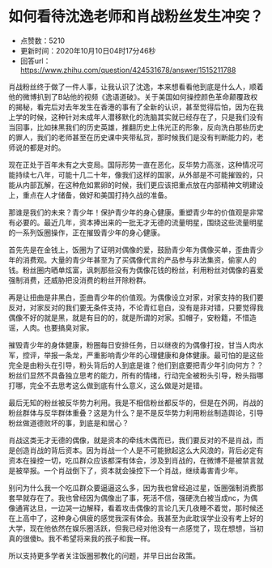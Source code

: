 # 如何看待沈逸老师和肖战粉丝发生冲突？
- 点赞数：5210
- 更新时间：2020年10月10日04时17分46秒
- 回答url：https://www.zhihu.com/question/424531678/answer/1515211788
<body>
 <p data-pid="ou_hgH0I">肖战粉丝终于做了一件人事，让我认识了沈逸，本来想看看他到底是什么人，顺着他的微博扒到了B站他的视频《逸语道破》。关于美国如何操控颜色革命颠覆政权的揭秘，看完后对去年发生在香港的事有了全新的认识，甚至觉得后怕，因为在我上学的时候，这种针对未成年人潜移默化的洗脑其实就已经存在了，只是我们没有当回事，比如抹黑我们的历史英雄，推翻历史上伟光正的形象，反向洗白那些历史的罪人，我们的老师甚至在历史课中夹带私货，那时候我们是没有判断能力的，老师说的都是对的。</p>
 <p data-pid="H1aQjAP-">现在正处于百年未有之大变局。国际形势一直在恶化，反华势力高涨，这种情况可能持续七八年，可能十几二十年，像我们这样的国家，从外部是不可能摧毁的，只能从内部瓦解，在这种危如累卵的时候，我们更应该把重点放在内部精神文明建设上，重点在人才储备，做好和美国打持久战的准备。</p>
 <p data-pid="sXB3XGK7">那谁是我们的未来？青少年！保护青少年的身心健康。重塑青少年的价值观是非常有必要的。最近几年，资本捧出来的一批无才无德的流量明星，围绕这些流量明星的一系列饭圈操作，正在摧毁青少年的身心健康。</p>
 <p data-pid="yW9KVbup">首先先是在金钱上，饭圈为了证明对偶像的爱，鼓励青少年为偶像买单，歪曲青少年的消费观。大量的青少年甚至为了买偶像代言的产品参与非法集资，偷家人的钱。粉丝圈内晒单炫富，讽刺那些没有为偶像花钱的粉丝，利用粉丝对偶像的喜爱强制消费，还威胁把没消费的粉丝开除粉群。</p>
 <p data-pid="ChJmuXw2">再是让扭曲是非黑白，歪曲青少年的价值观。为偶像设立对家，对家支持的我们要反对，对家反对的我们要无条件支持，不论青红皂白，没有是非对错，只要觉得我偶像不好的就是黑，就是有目的的，就是所谓的对家。扣帽子，安粉籍，不惜造谣，人肉。也要搞臭对家。</p>
 <p data-pid="5MVLyY5Q">摧毁青少年的身体健康，粉圈每日安排任务，日以继夜的为偶像打投，甘当人肉水军，控评，举报一条龙，严重影响青少年的心理健康和身体健康。最可怕的是这些完全是由粉头在引导，粉头背后的人到底是谁？他们到底要把青少年引向何方？？粉丝们显然不具备独立思考的能力，所有的情绪，行动完全被粉头引导，粉头指哪打哪，完全不去思考这么做到底有什么意义，这么做是对是错。</p>
 <p data-pid="Cf2Jwltx">最后无知的粉丝被反华势力利用。我是不相信粉丝都反华的，但是在外网，肖战的粉丝群体与反华群体重叠？这是为什么？是不是反华势力利用粉丝制造舆论，引导粉丝做道德败坏的事，到底是和居心？</p>
 <p data-pid="cQUplaBO">肖战这类无才无德的偶像，就是资本的牵线木偶而已，我们要反对的不是肖战，而是创造肖战的背后资本。因为肖战一个人是不可能掀起这么大风浪的，背后必定有资本在操控一切，吃瓜群众应该都深有体会，涉及到肖战的，在微博不是被禁言就是被举报。一个肖战倒下了，资本就会操控下一个肖战，继续毒害青少年。</p>
 <p data-pid="0eTZRgDm">别问为什么我一个吃瓜群众要逼逼这么多，因为我也曾经追过星，饭圈强制消费那套早就存在了。我也曾经因为偶像出了事，死活不信，强硬洗白被当成nc，为偶像通宵达旦，一边哭一边解释，看着攻击偶像的言论几天几夜睡不着觉，那时候还在上高中了，这种身心俱疲的感觉我深有体会。我甚至为此耽误学业没有考上好的大学，现在他依然在娱乐圈活跃，但我已经对他没有一点感觉了，现在想想，当初真的很傻b。我不希望将来我的孩子和我一样。</p>
 <p data-pid="ltHOdSyW">所以支持更多学者关注饭圈邪教化的问题，并早日出台政策。</p>
</body>